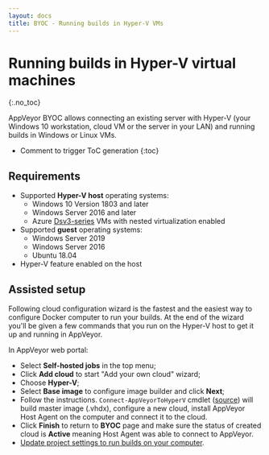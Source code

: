 ```yaml
---
layout: docs
title: BYOC - Running builds in Hyper-V VMs
---
```


<!-- markdownlint-disable MD022 MD032 -->
# Running builds in Hyper-V virtual machines
{:.no_toc}

AppVeyor BYOC allows connecting an existing server with Hyper-V (your Windows 10 workstation, cloud VM or the server in your LAN) and running builds in Windows or Linux VMs.

* Comment to trigger ToC generation
{:toc}
<!-- markdownlint-enable MD022 MD032 -->

## Requirements

* Supported **Hyper-V host** operating systems:
    * Windows 10 Version 1803 and later
    * Windows Server 2016 and later
    * Azure [Dsv3-series](https://docs.microsoft.com/en-us/azure/virtual-machines/windows/sizes-general#dsv3-series-1) VMs with nested virtualization enabled
* Supported **guest** operating systems:
    * Windows Server 2019
    * Windows Server 2016
    * Ubuntu 18.04
* Hyper-V feature enabled on the host

## Assisted setup

Following cloud configuration wizard is the fastest and the easiest way to configure Docker computer to run your builds. At the end of the wizard you'll be given a few commands that you run on the Hyper-V host to get it up and running in AppVeyor.

In AppVeyor web portal:

* Select **Self-hosted jobs** in the top menu;
* Click **Add cloud** to start "Add your own cloud" wizard;
* Choose **Hyper-V**;
* Select **Base image** to configure image builder and click **Next**;
* Follow the instructions. `Connect-AppVeyorToHyperV` cmdlet ([source](https://github.com/appveyor/build-images/blob/master/Connect-AppVeyorToHyperV.ps1)) will build master image (.vhdx), configure a new cloud, install AppVeyor Host Agent on the computer and connect it to the cloud.
* Click **Finish** to return to **BYOC** page and make sure the status of created cloud is **Active** meaning Host Agent was able to connect to AppVeyor.
* [Update project settings to run builds on your computer](/docs/byoc/#routing-builds-to-your-cloud).